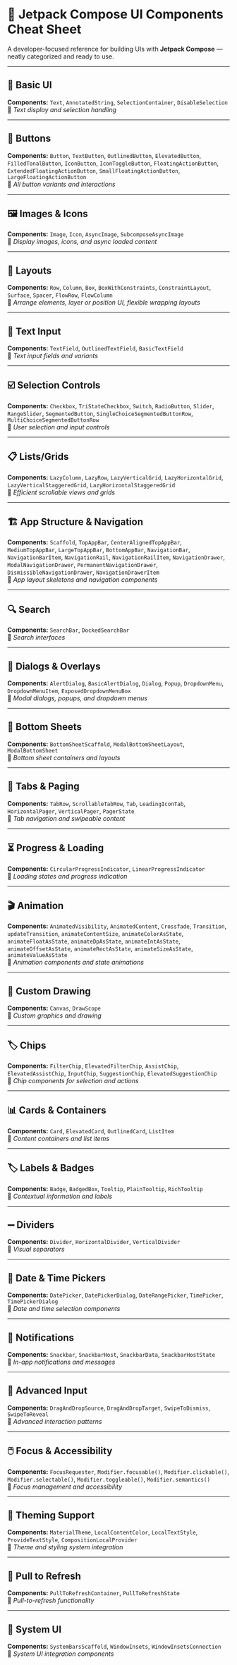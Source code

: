 # 🧩 Jetpack Compose UI Components Cheat Sheet

A developer-focused reference for building UIs with **Jetpack Compose** — neatly categorized and ready to use.

---

## 🎨 Basic UI  
**Components:** `Text`, `AnnotatedString`, `SelectionContainer`, `DisableSelection`  
📝 *Text display and selection handling*

---

## 🔲 Buttons  
**Components:** `Button`, `TextButton`, `OutlinedButton`, `ElevatedButton`, `FilledTonalButton`, `IconButton`, `IconToggleButton`, `FloatingActionButton`, `ExtendedFloatingActionButton`, `SmallFloatingActionButton`, `LargeFloatingActionButton`  
📝 *All button variants and interactions*

---

## 🖼️ Images & Icons  
**Components:** `Image`, `Icon`, `AsyncImage`, `SubcomposeAsyncImage`  
📝 *Display images, icons, and async loaded content*

---

## 📐 Layouts  
**Components:** `Row`, `Column`, `Box`, `BoxWithConstraints`, `ConstraintLayout`, `Surface`, `Spacer`, `FlowRow`, `FlowColumn`  
📝 *Arrange elements, layer or position UI, flexible wrapping layouts*

---

## 📝 Text Input  
**Components:** `TextField`, `OutlinedTextField`, `BasicTextField`  
📝 *Text input fields and variants*

---

## ☑️ Selection Controls  
**Components:** `Checkbox`, `TriStateCheckbox`, `Switch`, `RadioButton`, `Slider`, `RangeSlider`, `SegmentedButton`, `SingleChoiceSegmentedButtonRow`, `MultiChoiceSegmentedButtonRow`  
📝 *User selection and input controls*

---

## 📋 Lists/Grids  
**Components:** `LazyColumn`, `LazyRow`, `LazyVerticalGrid`, `LazyHorizontalGrid`, `LazyVerticalStaggeredGrid`, `LazyHorizontalStaggeredGrid`  
📝 *Efficient scrollable views and grids*

---

## 🏗️ App Structure & Navigation  
**Components:** `Scaffold`, `TopAppBar`, `CenterAlignedTopAppBar`, `MediumTopAppBar`, `LargeTopAppBar`, `BottomAppBar`, `NavigationBar`, `NavigationBarItem`, `NavigationRail`, `NavigationRailItem`, `NavigationDrawer`, `ModalNavigationDrawer`, `PermanentNavigationDrawer`, `DismissibleNavigationDrawer`, `NavigationDrawerItem`  
📝 *App layout skeletons and navigation components*

---

## 🔍 Search  
**Components:** `SearchBar`, `DockedSearchBar`  
📝 *Search interfaces*

---

## 💬 Dialogs & Overlays  
**Components:** `AlertDialog`, `BasicAlertDialog`, `Dialog`, `Popup`, `DropdownMenu`, `DropdownMenuItem`, `ExposedDropdownMenuBox`  
📝 *Modal dialogs, popups, and dropdown menus*

---

## 📑 Bottom Sheets  
**Components:** `BottomSheetScaffold`, `ModalBottomSheetLayout`, `ModalBottomSheet`  
📝 *Bottom sheet containers and layouts*

---

## 📑 Tabs & Paging  
**Components:** `TabRow`, `ScrollableTabRow`, `Tab`, `LeadingIconTab`, `HorizontalPager`, `VerticalPager`, `PagerState`  
📝 *Tab navigation and swipeable content*

---

## ⏳ Progress & Loading  
**Components:** `CircularProgressIndicator`, `LinearProgressIndicator`  
📝 *Loading states and progress indication*

---

## 🎬 Animation  
**Components:** `AnimatedVisibility`, `AnimatedContent`, `Crossfade`, `Transition`, `updateTransition`, `animateContentSize`, `animateColorAsState`, `animateFloatAsState`, `animateDpAsState`, `animateIntAsState`, `animateOffsetAsState`, `animateRectAsState`, `animateSizeAsState`, `animateValueAsState`  
📝 *Animation components and state animations*

---

## 🎨 Custom Drawing  
**Components:** `Canvas`, `DrawScope`  
📝 *Custom graphics and drawing*

---

## 🏷️ Chips  
**Components:** `FilterChip`, `ElevatedFilterChip`, `AssistChip`, `ElevatedAssistChip`, `InputChip`, `SuggestionChip`, `ElevatedSuggestionChip`  
📝 *Chip components for selection and actions*

---

## 📊 Cards & Containers  
**Components:** `Card`, `ElevatedCard`, `OutlinedCard`, `ListItem`  
📝 *Content containers and list items*

---

## 🏷️ Labels & Badges  
**Components:** `Badge`, `BadgedBox`, `Tooltip`, `PlainTooltip`, `RichTooltip`  
📝 *Contextual information and labels*

---

## ➖ Dividers  
**Components:** `Divider`, `HorizontalDivider`, `VerticalDivider`  
📝 *Visual separators*

---

## 📅 Date & Time Pickers  
**Components:** `DatePicker`, `DatePickerDialog`, `DateRangePicker`, `TimePicker`, `TimePickerDialog`  
📝 *Date and time selection components*

---

## 🔔 Notifications  
**Components:** `Snackbar`, `SnackbarHost`, `SnackbarData`, `SnackbarHostState`  
📝 *In-app notifications and messages*

---

## 🎯 Advanced Input  
**Components:** `DragAndDropSource`, `DragAndDropTarget`, `SwipeToDismiss`, `SwipeToReveal`  
📝 *Advanced interaction patterns*

---

## 🖱️ Focus & Accessibility  
**Components:** `FocusRequester`, `Modifier.focusable()`, `Modifier.clickable()`, `Modifier.selectable()`, `Modifier.toggleable()`, `Modifier.semantics()`  
📝 *Focus management and accessibility*

---

## 🎨 Theming Support  
**Components:** `MaterialTheme`, `LocalContentColor`, `LocalTextStyle`, `ProvideTextStyle`, `CompositionLocalProvider`  
📝 *Theme and styling system integration*

---

## 🔄 Pull to Refresh  
**Components:** `PullToRefreshContainer`, `PullToRefreshState`  
📝 *Pull-to-refresh functionality*

---

## 📱 System UI  
**Components:** `SystemBarsScaffold`, `WindowInsets`, `WindowInsetsConnection`  
📝 *System UI integration components*